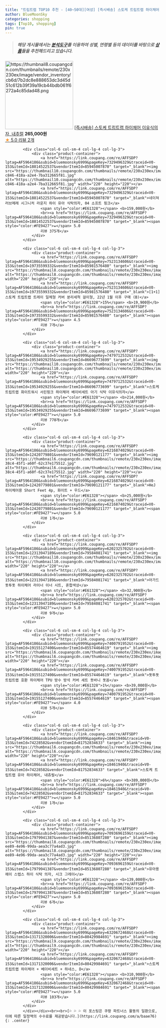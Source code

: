 ```yaml
---
title: "트립트랩 TOP10 추천 - [40~50대][여성] [즉시배송] 스토케 트립트랩 하이체어 이유식의자, 내추럴"
author: BlueMoonSky
categories: shopping
tags: [Top10, shopping]
pin: true
---
```


> ##### 해당 게시물에서는 [**분석도구**](https://itemscout.io/)를 이용하여 **성별**, **연령별** 등의 데이터를 바탕으로 [**상품**](https://link.coupang.com/a/baae76)들을 추천해드리고 있습니다.
<div class="container"><div class="row">
            <div class="col-6 col-sm-4 col-lg-4 col-lg-3">
                <div class="product-container">
                    <a href="https://link.coupang.com/re/AFFSDP?lptag=AF5964186&subid=bluemoonsky6999&pageKey=6911072729&traceid=V0-153&itemId=16656335677&vendorItemId=83794226750" target="_blank"><img src="https://thumbnail8.coupangcdn.com/thumbnails/remote/230x230ex/image/vendor_inventory/cb6d/7b2dc8e888653dc3d45d51c612b39f39a19cb44bdb061f6272a4c85dad48.png" alt="https://thumbnail8.coupangcdn.com/thumbnails/remote/230x230ex/image/vendor_inventory/cb6d/7b2dc8e888653dc3d45d51c612b39f39a19cb44bdb061f6272a4c85dad48.png" width="220" height="220"></a>
                    <a href="https://link.coupang.com/re/AFFSDP?lptag=AF5964186&subid=bluemoonsky6999&pageKey=6911072729&traceid=V0-153&itemId=16656335677&vendorItemId=83794226750" target="_blank">[즉시배송] 스토케 트립트랩 하이체어 이유식의자, 내추럴</a>
                    <span style="color:#E61328"></span> <b>265,000원</b>
                    <br><a href="https://link.coupang.com/re/AFFSDP?lptag=AF5964186&subid=bluemoonsky6999&pageKey=6911072729&traceid=V0-153&itemId=16656335677&vendorItemId=83794226750" target="_blank"><span style="color:#FE9427">★</span> 5.0
                    리뷰 2개</a>
                </div>
            </div>
            
            <div class="col-6 col-sm-4 col-lg-4 col-lg-3">
                <div class="product-container">
                    <a href="https://link.coupang.com/re/AFFSDP?lptag=AF5964186&subid=bluemoonsky6999&pageKey=7329496329&traceid=V0-153&itemId=18814522537&vendorItemId=85945007870" target="_blank"><img src="https://thumbnail10.coupangcdn.com/thumbnails/remote/230x230ex/image/retail/images/2023/05/12/10/0/54573121-c846-418a-a2e4-7ba312665f81.jpg" alt="https://thumbnail10.coupangcdn.com/thumbnails/remote/230x230ex/image/retail/images/2023/05/12/10/0/54573121-c846-418a-a2e4-7ba312665f81.jpg" width="220" height="220"></a>
                    <a href="https://link.coupang.com/re/AFFSDP?lptag=AF5964186&subid=bluemoonsky6999&pageKey=7329496329&traceid=V0-153&itemId=18814522537&vendorItemId=85945007870" target="_blank">네이쳐러브메레 시그니처 라운지 하이 유아 식탁의자, 04 소프트 핑크</a>
                    <span style="color:#E61328"></span> <b>159,000원</b>
                    <br><a href="https://link.coupang.com/re/AFFSDP?lptag=AF5964186&subid=bluemoonsky6999&pageKey=7329496329&traceid=V0-153&itemId=18814522537&vendorItemId=85945007870" target="_blank"><span style="color:#FE9427">★</span> 5.0
                    리뷰 375개</a>
                </div>
            </div>
            
            <div class="col-6 col-sm-4 col-lg-4 col-lg-3">
                <div class="product-container">
                    <a href="https://link.coupang.com/re/AFFSDP?lptag=AF5964186&subid=bluemoonsky6999&pageKey=7523134606&traceid=V0-153&itemId=19735599332&vendorItemId=85981576480" target="_blank"><img src="https://thumbnail8.coupangcdn.com/thumbnails/remote/230x230ex/image/vendor_inventory/71b8/cab37e3c5d1520c107971bfb28e571823f7c9d7c75cbfda4045b74632500.jpg" alt="https://thumbnail8.coupangcdn.com/thumbnails/remote/230x230ex/image/vendor_inventory/71b8/cab37e3c5d1520c107971bfb28e571823f7c9d7c75cbfda4045b74632500.jpg" width="220" height="220"></a>
                    <a href="https://link.coupang.com/re/AFFSDP?lptag=AF5964186&subid=bluemoonsky6999&pageKey=7523134606&traceid=V0-153&itemId=19735599332&vendorItemId=85981576480" target="_blank">[1+1] 스토케 트립트랩 트레이 일체형 커버 분리세척 걸이형, 22년 1월 이후 구매 (B)</a>
                    <span style="color:#E61328">15%</span> <b>19,900원</b>
                    <br><a href="https://link.coupang.com/re/AFFSDP?lptag=AF5964186&subid=bluemoonsky6999&pageKey=7523134606&traceid=V0-153&itemId=19735599332&vendorItemId=85981576480" target="_blank"><span style="color:#FE9427">★</span> 4.5
                    리뷰 7개</a>
                </div>
            </div>
            
            <div class="col-6 col-sm-4 col-lg-4 col-lg-3">
                <div class="product-container">
                    <a href="https://link.coupang.com/re/AFFSDP?lptag=AF5964186&subid=bluemoonsky6999&pageKey=7479712532&traceid=V0-153&itemId=19534929255&vendorItemId=86696773699" target="_blank"><img src="https://thumbnail10.coupangcdn.com/thumbnails/remote/230x230ex/image/vendor_inventory/fa7e/6e1bb7bbff66e1690acbb2f67e2985ebb3c98521b3874f604666102a02c1.jpg" alt="https://thumbnail10.coupangcdn.com/thumbnails/remote/230x230ex/image/vendor_inventory/fa7e/6e1bb7bbff66e1690acbb2f67e2985ebb3c98521b3874f604666102a02c1.jpg" width="220" height="220"></a>
                    <a href="https://link.coupang.com/re/AFFSDP?lptag=AF5964186&subid=bluemoonsky6999&pageKey=7479712532&traceid=V0-153&itemId=19534929255&vendorItemId=86696773699" target="_blank">스토케 트립트랩 화이트워시 서린핑크 하이체어 베이비세트 아기 식탁 이유식의자</a>
                    <span style="color:#E61328"></span> <b>214,000원</b>
                    <br><a href="https://link.coupang.com/re/AFFSDP?lptag=AF5964186&subid=bluemoonsky6999&pageKey=7479712532&traceid=V0-153&itemId=19534929255&vendorItemId=86696773699" target="_blank"><span style="color:#FE9427">★</span> 5.0
                    리뷰 770개</a>
                </div>
            </div>
            
            <div class="col-6 col-sm-4 col-lg-4 col-lg-3">
                <div class="product-container">
                    <a href="https://link.coupang.com/re/AFFSDP?lptag=AF5964186&subid=bluemoonsky6999&pageKey=6216874029&traceid=V0-153&itemId=12420779801&vendorItemId=79690121177" target="_blank"><img src="https://thumbnail6.coupangcdn.com/thumbnails/remote/230x230ex/image/retail/images/2021/12/03/15/7/2b3e6e0f-38c4-45f1-a60f-62c37e175512.jpg" alt="https://thumbnail6.coupangcdn.com/thumbnails/remote/230x230ex/image/retail/images/2021/12/03/15/7/2b3e6e0f-38c4-45f1-a60f-62c37e175512.jpg" width="220" height="220"></a>
                    <a href="https://link.coupang.com/re/AFFSDP?lptag=AF5964186&subid=bluemoonsky6999&pageKey=6216874029&traceid=V0-153&itemId=12420779801&vendorItemId=79690121177" target="_blank">HeJ 하이체어용 Short Feet 4p, 화이트 + 우드</a>
                    <span style="color:#E61328"></span> <b>25,000원</b>
                    <br><a href="https://link.coupang.com/re/AFFSDP?lptag=AF5964186&subid=bluemoonsky6999&pageKey=6216874029&traceid=V0-153&itemId=12420779801&vendorItemId=79690121177" target="_blank"><span style="color:#FE9427">★</span> 5.0
                    리뷰 1개</a>
                </div>
            </div>
            
            <div class="col-6 col-sm-4 col-lg-4 col-lg-3">
                <div class="product-container">
                    <a href="https://link.coupang.com/re/AFFSDP?lptag=AF5964186&subid=bluemoonsky6999&pageKey=6202325702&traceid=V0-153&itemId=12313947189&vendorItemId=79584081741" target="_blank"><img src="https://thumbnail10.coupangcdn.com/thumbnails/remote/230x230ex/image/rs_quotation_api/ebewilaw/4ea973aa42134551b6831f07183dfc43.jpg" alt="https://thumbnail10.coupangcdn.com/thumbnails/remote/230x230ex/image/rs_quotation_api/ebewilaw/4ea973aa42134551b6831f07183dfc43.jpg" width="220" height="220"></a>
                    <a href="https://link.coupang.com/re/AFFSDP?lptag=AF5964186&subid=bluemoonsky6999&pageKey=6202325702&traceid=V0-153&itemId=12313947189&vendorItemId=79584081741" target="_blank">아가드 돗투돗 하이체어 라이너 이너 시트, 혼합색상</a>
                    <span style="color:#E61328"></span> <b>32,900원</b>
                    <br><a href="https://link.coupang.com/re/AFFSDP?lptag=AF5964186&subid=bluemoonsky6999&pageKey=6202325702&traceid=V0-153&itemId=12313947189&vendorItemId=79584081741" target="_blank"><span style="color:#FE9427">★</span> 5.0
                    리뷰 9개</a>
                </div>
            </div>
            
            <div class="col-6 col-sm-4 col-lg-4 col-lg-3">
                <div class="product-container">
                    <a href="https://link.coupang.com/re/AFFSDP?lptag=AF5964186&subid=bluemoonsky6999&pageKey=7400791952&traceid=V0-153&itemId=19155127400&vendorItemId=85574464619" target="_blank"><img src="https://thumbnail6.coupangcdn.com/thumbnails/remote/230x230ex/image/vendor_inventory/f61a/93108a88ccd26a0bbe23b16a000a706804b0a870c2f6011e18aafa57bdc0.jpg" alt="https://thumbnail6.coupangcdn.com/thumbnails/remote/230x230ex/image/vendor_inventory/f61a/93108a88ccd26a0bbe23b16a000a706804b0a870c2f6011e18aafa57bdc0.jpg" width="220" height="220"></a>
                    <a href="https://link.coupang.com/re/AFFSDP?lptag=AF5964186&subid=bluemoonsky6999&pageKey=7400791952&traceid=V0-153&itemId=19155127400&vendorItemId=85574464619" target="_blank">돗투돗 트립트랩 호환 하이체어 TPU 방수 방석 커버 세트 돗바니 돗꼼</a>
                    <span style="color:#E61328">1%</span> <b>39,000원</b>
                    <br><a href="https://link.coupang.com/re/AFFSDP?lptag=AF5964186&subid=bluemoonsky6999&pageKey=7400791952&traceid=V0-153&itemId=19155127400&vendorItemId=85574464619" target="_blank"><span style="color:#FE9427">★</span> 4.0
                    리뷰 5개</a>
                </div>
            </div>
            
            <div class="col-6 col-sm-4 col-lg-4 col-lg-3">
                <div class="product-container">
                    <a href="https://link.coupang.com/re/AFFSDP?lptag=AF5964186&subid=bluemoonsky6999&pageKey=18461940&traceid=V0-153&itemId=74228582&vendorItemId=81752834633" target="_blank"><img src="https://thumbnail6.coupangcdn.com/thumbnails/remote/230x230ex/image/vendor_inventory/af59/5a623f45f1adfbceec5b45e3a5b10c2c46d67df3bc9dfe11326cdaf8b177.jpg" alt="https://thumbnail6.coupangcdn.com/thumbnails/remote/230x230ex/image/vendor_inventory/af59/5a623f45f1adfbceec5b45e3a5b10c2c46d67df3bc9dfe11326cdaf8b177.jpg" width="220" height="220"></a>
                    <a href="https://link.coupang.com/re/AFFSDP?lptag=AF5964186&subid=bluemoonsky6999&pageKey=18461940&traceid=V0-153&itemId=74228582&vendorItemId=81752834633" target="_blank">스토케 트립트랩 유아 하이체어, 내츄럴</a>
                    <span style="color:#E61328">6%</span> <b>389,000원</b>
                    <br><a href="https://link.coupang.com/re/AFFSDP?lptag=AF5964186&subid=bluemoonsky6999&pageKey=18461940&traceid=V0-153&itemId=74228582&vendorItemId=81752834633" target="_blank"><span style="color:#FE9427">★</span> 5.0
                    리뷰 1개</a>
                </div>
            </div>
            
            <div class="col-6 col-sm-4 col-lg-4 col-lg-3">
                <div class="product-container">
                    <a href="https://link.coupang.com/re/AFFSDP?lptag=AF5964186&subid=bluemoonsky6999&pageKey=7093696159&traceid=V0-153&itemId=17979941387&vendorItemId=85136807280" target="_blank"><img src="https://thumbnail8.coupangcdn.com/thumbnails/remote/230x230ex/image/retail/images/2023/02/21/11/2/0bddc9d0-ee89-4e96-99da-aea3c77a4ad3.jpg" alt="https://thumbnail8.coupangcdn.com/thumbnails/remote/230x230ex/image/retail/images/2023/02/21/11/2/0bddc9d0-ee89-4e96-99da-aea3c77a4ad3.jpg" width="220" height="220"></a>
                    <a href="https://link.coupang.com/re/AFFSDP?lptag=AF5964186&subid=bluemoonsky6999&pageKey=7093696159&traceid=V0-153&itemId=17979941387&vendorItemId=85136807280" target="_blank">유아용 헤이 스텝스 하이 식탁 의자, 시크 그레이</a>
                    <span style="color:#E61328"></span> <b>139,000원</b>
                    <br><a href="https://link.coupang.com/re/AFFSDP?lptag=AF5964186&subid=bluemoonsky6999&pageKey=7093696159&traceid=V0-153&itemId=17979941387&vendorItemId=85136807280" target="_blank"><span style="color:#FE9427">★</span> 5.0
                    리뷰 6개</a>
                </div>
            </div>
            
            <div class="col-6 col-sm-4 col-lg-4 col-lg-3">
                <div class="product-container">
                    <a href="https://link.coupang.com/re/AFFSDP?lptag=AF5964186&subid=bluemoonsky6999&pageKey=6320672468&traceid=V0-153&itemId=13171320006&vendorItemId=80429984691" target="_blank"><img src="https://thumbnail9.coupangcdn.com/thumbnails/remote/230x230ex/image/vendor_inventory/f5a4/d92bdd6a3d7875843a26a71002e326164828c26057a72ce20ca502e3eb83.jpg" alt="https://thumbnail9.coupangcdn.com/thumbnails/remote/230x230ex/image/vendor_inventory/f5a4/d92bdd6a3d7875843a26a71002e326164828c26057a72ce20ca502e3eb83.jpg" width="220" height="220"></a>
                    <a href="https://link.coupang.com/re/AFFSDP?lptag=AF5964186&subid=bluemoonsky6999&pageKey=6320672468&traceid=V0-153&itemId=13171320006&vendorItemId=80429984691" target="_blank">스토케 트립트랩 하이체어 + 베이비세트 + 하네스, D</a>
                    <span style="color:#E61328"></span> <b>310,900원</b>
                    <br><a href="https://link.coupang.com/re/AFFSDP?lptag=AF5964186&subid=bluemoonsky6999&pageKey=6320672468&traceid=V0-153&itemId=13171320006&vendorItemId=80429984691" target="_blank"><span style="color:#FE9427">★</span> 5.0
                    리뷰 103개</a>
                </div>
            </div>
            </div></div><br><br>[💦 💦 💦 이 포스팅은 쿠팡 파트너스 활동의 일환으로, 이에 따른 일정액의 수수료를 제공받습니다.](https://link.coupang.com/a/baae76){: .center}